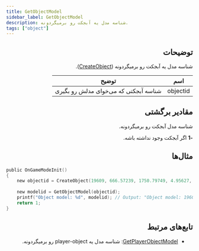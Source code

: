 ```yaml
---
title: GetObjectModel
sidebar_label: GetObjectModel
description: شناسه مدل یه آبجکت رو برمیگردونه.
tags: ["object"]
---
```


<VersionWarn version='SA-MP 0.3.7' />

<div dir="rtl" style={{ textAlign: "right" }}>

## توضیحات

شناسه مدل یه آبجکت رو برمیگردونه ([CreateObject](CreateObject)).

| اسم     | توضیح                              |
| -------- | ---------------------------------------- |
| objectid | شناسه آبجکتی که می‌خوای مدلش رو بگیری |

## مقادیر برگشتی

شناسه مدل آبجکت رو برمیگردونه.

**-1** اگر آبجکت وجود نداشته باشه.

## مثال‌ها

</div>

```c
public OnGameModeInit()
{
    new objectid = CreateObject(19609, 666.57239, 1750.79749, 4.95627,   0.00000, 0.00000, -156.00000);
    
    new modelid = GetObjectModel(objectid);
    printf("Object model: %d", modelid); // Output: "Object model: 19609"
    return 1;
}
```

<div dir="rtl" style={{ textAlign: "right" }}>

## تابع‌های مرتبط

- [GetPlayerObjectModel](GetPlayerObjectModel): شناسه مدل یه player-object رو برمیگردونه.

</div>